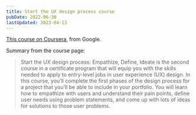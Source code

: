 ```yaml
---
title: Start the UX design process course
pubDate: 2022-06-30
lastUpdated: 2023-04-13
---
```


[This course on Coursera](https://www.coursera.org/learn/start-ux-design-process), from Google.

Summary from the course page:

> Start the UX design process: Empathize, Define, Ideate is the second course in a certificate program that will equip you with the skills needed to apply to entry-level jobs in user experience (UX) design. In this course, you’ll complete the first phases of the design process for a project that you’ll be able to include in your portfolio. You will learn how to empathize with users and understand their pain points, define user needs using problem statements, and come up with lots of ideas for solutions to those user problems.
